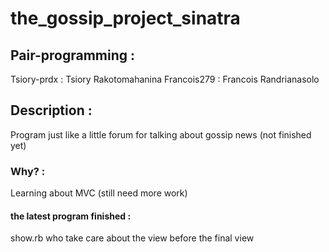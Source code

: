 # the_gossip_project_sinatra

## Pair-programming :
Tsiory-prdx : Tsiory Rakotomahanina
Francois279 : Francois Randrianasolo

## Description :
Program just like a little forum for talking about gossip news (not finished yet)

### Why? :
Learning about MVC (still need more work)

#### the latest program finished :
show.rb who take care about the view before the final view
